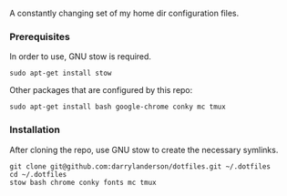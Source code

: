 A constantly changing set of my home dir configuration files.


### Prerequisites

In order to use, GNU stow is required.

    sudo apt-get install stow

Other packages that are configured by this repo:

    sudo apt-get install bash google-chrome conky mc tmux


### Installation

After cloning the repo, use GNU stow to create the necessary symlinks.

    git clone git@github.com:darrylanderson/dotfiles.git ~/.dotfiles
    cd ~/.dotfiles
    stow bash chrome conky fonts mc tmux


